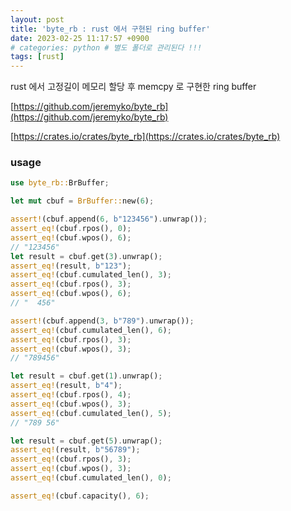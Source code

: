 ```yaml
---
layout: post
title: 'byte_rb : rust 에서 구현된 ring buffer'
date: 2023-02-25 11:17:57 +0900
# categories: python # 별도 폴더로 관리된다 !!!
tags: [rust]
---
```


rust 에서 고정길이 메모리 할당 후 memcpy 로 구현한 ring buffer 

[https://github.com/jeremyko/byte_rb](https://github.com/jeremyko/byte_rb)

[https://crates.io/crates/byte_rb](https://crates.io/crates/byte_rb)


### usage

```rust
use byte_rb::BrBuffer;

let mut cbuf = BrBuffer::new(6);

assert!(cbuf.append(6, b"123456").unwrap());
assert_eq!(cbuf.rpos(), 0);
assert_eq!(cbuf.wpos(), 6);
// "123456"
let result = cbuf.get(3).unwrap();
assert_eq!(result, b"123");
assert_eq!(cbuf.cumulated_len(), 3);
assert_eq!(cbuf.rpos(), 3);
assert_eq!(cbuf.wpos(), 6);
// "  456"

assert!(cbuf.append(3, b"789").unwrap());
assert_eq!(cbuf.cumulated_len(), 6);
assert_eq!(cbuf.rpos(), 3);
assert_eq!(cbuf.wpos(), 3);
// "789456"

let result = cbuf.get(1).unwrap();
assert_eq!(result, b"4");
assert_eq!(cbuf.rpos(), 4);
assert_eq!(cbuf.wpos(), 3);
assert_eq!(cbuf.cumulated_len(), 5);
// "789 56"

let result = cbuf.get(5).unwrap();
assert_eq!(result, b"56789");
assert_eq!(cbuf.rpos(), 3);
assert_eq!(cbuf.wpos(), 3);
assert_eq!(cbuf.cumulated_len(), 0);

assert_eq!(cbuf.capacity(), 6);
```
